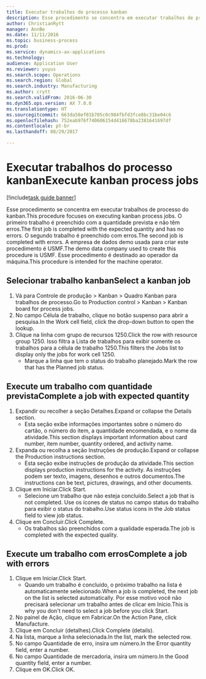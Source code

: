 ```yaml
--- 
title: Executar trabalhos do processo kanban
description: Esse procedimento se concentra em executar trabalhos de processo do kanban.
author: ChristianRytt
manager: AnnBe
ms.date: 11/11/2016
ms.topic: business-process
ms.prod: 
ms.service: dynamics-ax-applications
ms.technology: 
audience: Application User
ms.reviewer: yuyus
ms.search.scope: Operations
ms.search.region: Global
ms.search.industry: Manufacturing
ms.author: crytt
ms.search.validFrom: 2016-06-30
ms.dyn365.ops.version: AX 7.0.0
ms.translationtype: HT
ms.sourcegitcommit: 663da58ef01b705c0c984fbfd3fce8bc31be04c6
ms.openlocfilehash: 752eab976f740606154d416678ba2381641697df
ms.contentlocale: pt-br
ms.lasthandoff: 08/29/2017

---
```

# <a name="execute-kanban-process-jobs"></a><span data-ttu-id="85fd5-103">Executar trabalhos do processo kanban</span><span class="sxs-lookup"><span data-stu-id="85fd5-103">Execute kanban process jobs</span></span>

[!include[task guide banner](../../includes/task-guide-banner.md)]

<span data-ttu-id="85fd5-104">Esse procedimento se concentra em executar trabalhos de processo do kanban.</span><span class="sxs-lookup"><span data-stu-id="85fd5-104">This procedure focuses on executing kanban process jobs.</span></span> <span data-ttu-id="85fd5-105">O primeiro trabalho é preenchido com a quantidade prevista e não têm erros.</span><span class="sxs-lookup"><span data-stu-id="85fd5-105">The first job is completed with the expected quantity and has no errors.</span></span> <span data-ttu-id="85fd5-106">O segundo trabalho é preenchido com erros.</span><span class="sxs-lookup"><span data-stu-id="85fd5-106">The second job is completed with errors.</span></span> <span data-ttu-id="85fd5-107">A empresa de dados demo usada para criar este procedimento é USMF.</span><span class="sxs-lookup"><span data-stu-id="85fd5-107">The demo data company used to create this procedure is USMF.</span></span> <span data-ttu-id="85fd5-108">Esse procedimento é destinado ao operador da máquina.</span><span class="sxs-lookup"><span data-stu-id="85fd5-108">This procedure is intended for the machine operator.</span></span>


## <a name="select-a-kanban-job"></a><span data-ttu-id="85fd5-109">Selecionar trabalho kanban</span><span class="sxs-lookup"><span data-stu-id="85fd5-109">Select a kanban job</span></span>
1. <span data-ttu-id="85fd5-110">Vá para Controle de produção > Kanban > Quadro Kanban para trabalhos de processo.</span><span class="sxs-lookup"><span data-stu-id="85fd5-110">Go to Production control > Kanban > Kanban board for process jobs.</span></span>
2. <span data-ttu-id="85fd5-111">No campo Célula de trabalho, clique no botão suspenso para abrir a pesquisa.</span><span class="sxs-lookup"><span data-stu-id="85fd5-111">In the Work cell field, click the drop-down button to open the lookup.</span></span>
3. <span data-ttu-id="85fd5-112">Clique na linha com grupo de recursos 1250.</span><span class="sxs-lookup"><span data-stu-id="85fd5-112">Click the row with resource group 1250.</span></span> <span data-ttu-id="85fd5-113">Isso filtra a Lista de trabalhos para exibir somente os trabalhos para a célula de trabalho 1250.</span><span class="sxs-lookup"><span data-stu-id="85fd5-113">This filters the Jobs list to display only the jobs for work cell 1250.</span></span>
    * <span data-ttu-id="85fd5-114">Marque a linha que tem o status do trabalho planejado.</span><span class="sxs-lookup"><span data-stu-id="85fd5-114">Mark the row that has the Planned job status.</span></span>  

## <a name="complete-a-job-with-expected-quantity"></a><span data-ttu-id="85fd5-115">Execute um trabalho com quantidade prevista</span><span class="sxs-lookup"><span data-stu-id="85fd5-115">Complete a job with expected quantity</span></span>
1. <span data-ttu-id="85fd5-116">Expandir ou recolher a seção Detalhes.</span><span class="sxs-lookup"><span data-stu-id="85fd5-116">Expand or collapse the Details section.</span></span>
    * <span data-ttu-id="85fd5-117">Esta seção exibe informações importantes sobre o número do cartão, o número do item, a quantidade encomendada, e o nome da atividade.</span><span class="sxs-lookup"><span data-stu-id="85fd5-117">This section displays important information about card number, item number, quantity ordered, and activity name.</span></span>  
2. <span data-ttu-id="85fd5-118">Expanda ou recolha a seção Instruções de produção.</span><span class="sxs-lookup"><span data-stu-id="85fd5-118">Expand or collapse the Production instructions section.</span></span>
    * <span data-ttu-id="85fd5-119">Esta seção exibe instruções de produção da atividade.</span><span class="sxs-lookup"><span data-stu-id="85fd5-119">This section displays production instructions for the activity.</span></span> <span data-ttu-id="85fd5-120">As instruções podem ser texto, imagens, desenhos e outros documentos.</span><span class="sxs-lookup"><span data-stu-id="85fd5-120">The instructions can be text, pictures, drawings, and other documents.</span></span>  
3. <span data-ttu-id="85fd5-121">Clique em Iniciar.</span><span class="sxs-lookup"><span data-stu-id="85fd5-121">Click Start.</span></span>
    * <span data-ttu-id="85fd5-122">Selecione um trabalho que não esteja concluído.</span><span class="sxs-lookup"><span data-stu-id="85fd5-122">Select a job that is not completed.</span></span> <span data-ttu-id="85fd5-123">Use os ícones de status no campo status do trabalho para exibir o status do trabalho.</span><span class="sxs-lookup"><span data-stu-id="85fd5-123">Use status icons in the Job status field to view job status.</span></span>      
4. <span data-ttu-id="85fd5-124">Clique em Concluir.</span><span class="sxs-lookup"><span data-stu-id="85fd5-124">Click Complete.</span></span>
    * <span data-ttu-id="85fd5-125">Os trabalhos são preenchidos com a qualidade esperada.</span><span class="sxs-lookup"><span data-stu-id="85fd5-125">The job is completed with the expected quality.</span></span>  

## <a name="complete-a-job-with-errors"></a><span data-ttu-id="85fd5-126">Execute um trabalho com erros</span><span class="sxs-lookup"><span data-stu-id="85fd5-126">Complete a job with errors</span></span>
1. <span data-ttu-id="85fd5-127">Clique em Iniciar.</span><span class="sxs-lookup"><span data-stu-id="85fd5-127">Click Start.</span></span>
    * <span data-ttu-id="85fd5-128">Quando um trabalho é concluído, o próximo trabalho na lista é automaticamente selecionado.</span><span class="sxs-lookup"><span data-stu-id="85fd5-128">When a job is completed, the next job on the list is selected automatically.</span></span> <span data-ttu-id="85fd5-129">Por esse motivo você não precisará selecionar um trabalho antes de clicar em Início.</span><span class="sxs-lookup"><span data-stu-id="85fd5-129">This is why you don't need to select a job before you click Start.</span></span>  
2. <span data-ttu-id="85fd5-130">No painel de Ação, clique em Fabricar.</span><span class="sxs-lookup"><span data-stu-id="85fd5-130">On the Action Pane, click Manufacture.</span></span>
3. <span data-ttu-id="85fd5-131">Clique em Concluir (detalhes).</span><span class="sxs-lookup"><span data-stu-id="85fd5-131">Click Complete (details).</span></span>
4. <span data-ttu-id="85fd5-132">Na lista, marque a linha selecionada.</span><span class="sxs-lookup"><span data-stu-id="85fd5-132">In the list, mark the selected row.</span></span>
5. <span data-ttu-id="85fd5-133">No campo Quantidade de erro, insira um número.</span><span class="sxs-lookup"><span data-stu-id="85fd5-133">In the Error quantity field, enter a number.</span></span>
6. <span data-ttu-id="85fd5-134">No campo Quantidade de mercadoria, insira um número.</span><span class="sxs-lookup"><span data-stu-id="85fd5-134">In the Good quantity field, enter a number.</span></span>
7. <span data-ttu-id="85fd5-135">Clique em OK.</span><span class="sxs-lookup"><span data-stu-id="85fd5-135">Click OK.</span></span>


